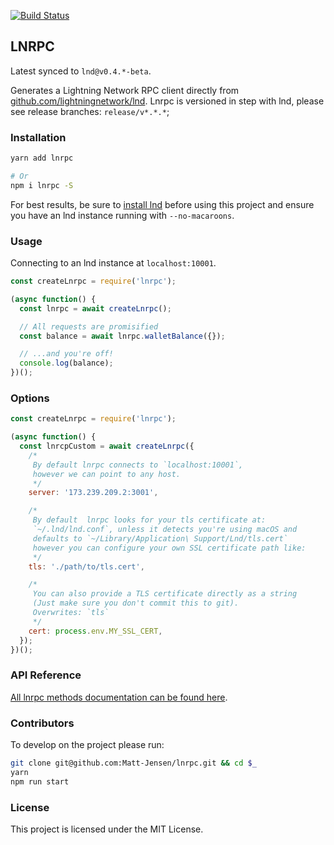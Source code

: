 [![Build Status](https://travis-ci.org/Matt-Jensen/lnrpc.svg?branch=master)](https://travis-ci.org/Matt-Jensen/lnrpc)

## LNRPC

Latest synced to `lnd@v0.4.*-beta`.

Generates a Lightning Network RPC client directly from [github.com/lightningnetwork/lnd](https://github.com/lightningnetwork/lnd). Lnrpc is versioned in step with lnd, please see release branches: `release/v*.*.*`;

### Installation

```sh
yarn add lnrpc

# Or
npm i lnrpc -S
```

For best results, be sure to [install lnd](https://github.com/lightningnetwork/lnd/blob/master/docs/INSTALL.md) before using this project and ensure you have an lnd instance running with `--no-macaroons`.

### Usage

Connecting to an lnd instance at `localhost:10001`.

```javascript
const createLnrpc = require('lnrpc');

(async function() {
  const lnrpc = await createLnrpc();

  // All requests are promisified
  const balance = await lnrpc.walletBalance({});

  // ...and you're off!
  console.log(balance);
})();
```

### Options

```javascript
const createLnrpc = require('lnrpc');

(async function() {
  const lnrcpCustom = await createLnrpc({
    /*
     By default lnrpc connects to `localhost:10001`,
     however we can point to any host.
     */
    server: '173.239.209.2:3001',

    /*
     By default  lnrpc looks for your tls certificate at:
     `~/.lnd/lnd.conf`, unless it detects you're using macOS and
     defaults to `~/Library/Application\ Support/Lnd/tls.cert`
     however you can configure your own SSL certificate path like:
     */
    tls: './path/to/tls.cert',

    /*
     You can also provide a TLS certificate directly as a string
     (Just make sure you don't commit this to git).
     Overwrites: `tls`
     */
    cert: process.env.MY_SSL_CERT,
  });
})();
```

### API Reference

[All lnrpc methods documentation can be found here](http://api.lightning.community).

### Contributors

To develop on the project please run:

```sh
git clone git@github.com:Matt-Jensen/lnrpc.git && cd $_
yarn
npm run start
```

### License

This project is licensed under the MIT License.
